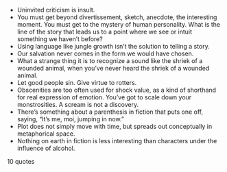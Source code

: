  - Uninvited criticism is insult.
 - You must get beyond divertissement, sketch, anecdote, the interesting moment. You must get to the mystery of human personality. What is the line of the story that leads us to a point where we see or intuit something we haven’t before?
 - Using language like jungle growth isn’t the solution to telling a story.
 - Our salvation never comes in the form we would have chosen.
 - What a strange thing it is to recognize a sound like the shriek of a wounded animal, when you’ve never heard the shriek of a wounded animal.
 - Let good people sin. Give virtue to rotters.
 - Obscenities are too often used for shock value, as a kind of shorthand for real expression of emotion. You’ve got to scale down your monstrosities. A scream is not a discovery.
 - There’s something about a parenthesis in fiction that puts one off, saying, “It’s me, moi, jumping in now.”
 - Plot does not simply move with time, but spreads out conceptually in metaphorical space.
 - Nothing on earth in fiction is less interesting than characters under the influence of alcohol.

10 quotes